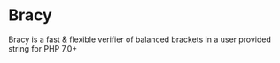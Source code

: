 # Bracy
Bracy is a fast & flexible verifier of balanced brackets in a user provided string for PHP 7.0+
